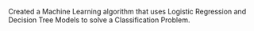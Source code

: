 Created a Machine Learning algorithm that uses Logistic Regression and Decision Tree Models to solve a Classification Problem.
